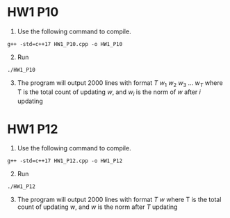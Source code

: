 # HW1 P10

1. Use the following command to compile.
```
g++ -std=c++17 HW1_P10.cpp -o HW1_P10
```

2. Run
```
./HW1_P10
```

3. The program will output 2000 lines with format
$T$ $w_1$ $w_2$ $w_3$ ... $w_T$
where T is the total count of updating $w$, and $w_i$ is the norm of $w$ after $i$ updating


# HW1 P12

1. Use the following command to compile.
```
g++ -std=c++17 HW1_P12.cpp -o HW1_P12
```

2. Run
```
./HW1_P12
```

3. The program will output 2000 lines with format
$T$ $w$
where T is the total count of updating $w$, and $w$ is the norm after $T$ updating
